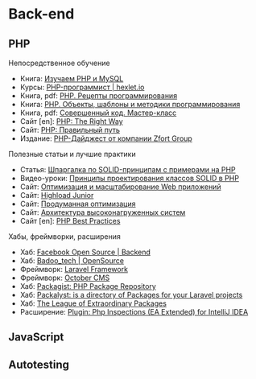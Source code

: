 # Back-end

## PHP
Непосредственное обучение

* Книга: [Изучаем PHP и MySQL](https://www.livelib.ru/book/1000460782-izuchaem-php-i-mysql-linn-bejli-majkl-morrison)
* Курсы: [PHP-программист | hexlet.io](https://ru.hexlet.io/professions/php)
* Книга, pdf: [PHP. Рецепты программирования](https://www.livelib.ru/book/1001247893-php-retsepty-programmirovaniya-devid-sklyar-adam-trahtenberg)
* Книга: [PHP. Объекты, шаблоны и методики программирования](https://www.livelib.ru/book/1001403943-php-obekty-shablony-i-metodiki-programmirovaniya-met-zandstra)
* Книга, pdf: [Совершенный код. Мастер-класс](https://www.livelib.ru/book/1001122709-sovershennyj-kod-masterklass-stiv-makkonnell)
* Сайт [en]: [PHP: The Right Way](http://www.phptherightway.com)
* Сайт: [PHP: Правильный путь](http://getjump.me/ru-php-the-right-way/)
* Издание: [PHP-Дайджест от компании Zfort Group](https://habrahabr.ru/search/?target_type=posts&q=php%20%D0%B4%D0%B0%D0%B9%D0%B4%D0%B6%D0%B5%D1%81%D1%82&order_by=date)

Полезные статьи и лучшие практики

* Статья: [Шпаргалка по SOLID-принципам с примерами на PHP](https://habrahabr.ru/post/208442/)
* Видео-уроки: [Принципы проектирования классов SOLID в PHP](http://simple-training.com/category/solid-in-php/)
* Сайт: [Оптимизация и масштабирование Web приложений](http://ruhighload.com/)
* Сайт: [Highload Junior](http://junior.highload.ru/)
* Сайт: [Продуманная оптимизация](http://optimization.guide/)
* Сайт: [Архитектура высоконагруженных систем](https://www.insight-it.ru/highload/)
* Сайт [en]: [PHP Best Practices](https://phpbestpractices.org/)

Хабы, фреймворки, расширения

* Хаб: [Facebook Open Source | Backend](https://code.facebook.com/projects/backend/)
* Хаб: [Badoo_tech | OpenSource](https://tech.badoo.com/ru/open-source/)
* Фреймворк: [Laravel Framework](https://laravel.com/)
* Фреймворк: [October CMS](http://octobercms.com/)
* Хаб: [Packagist: PHP Package Repository](https://packagist.org/)
* Хаб: [Packalyst: is a directory of Packages for your Laravel projects](http://packalyst.com/)
* Хаб: [The League of Extraordinary Packages](https://thephpleague.com/)
* Расширение: [Plugin: Php Inspections (EA Extended) for IntelliJ IDEA](https://plugins.jetbrains.com/idea/plugin/7622-php-inspections-ea-extended-)

## JavaScript


## Autotesting